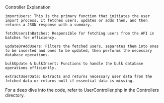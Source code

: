 Controller Explanation

    importUsers: This is the primary function that initiates the user import process. It fetches users, updates or adds them, and then returns a JSON response with a summary.

    fetchUsersInBatches: Responsible for fetching users from the API in batches for efficiency.

    updateOrAddUsers: Filters the fetched users, separates them into ones to be inserted and ones to be updated, then performs the necessary database operations.

    bulkUpdate & bulkInsert: Functions to handle the bulk database operations efficiently.

    extractUserData: Extracts and returns necessary user data from the fetched data or returns null if essential data is missing.

For a deep dive into the code, refer to UserController.php in the Controllers directory.
